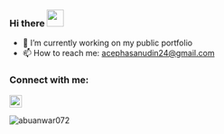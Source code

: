 ### Hi there <img src="https://raw.githubusercontent.com/MartinHeinz/MartinHeinz/master/wave.gif" width="30px">

- 🔭 I’m currently working on my public portfolio
- 📫 How to reach me: acephasanudin24@gmail.com

### Connect with me:
<a href="https://www.linkedin.com/in/acep-hasanudin/" target="blank"><img src="https://cdn.jsdelivr.net/npm/simple-icons@3.0.1/icons/linkedin.svg" alt="acep hasanudin" height="22" width="22" /></a>


<p><img align="center" src="https://github-readme-stats.vercel.app/api?username=acephasanudin&show_icons=true" alt="abuanwar072" /></p>
